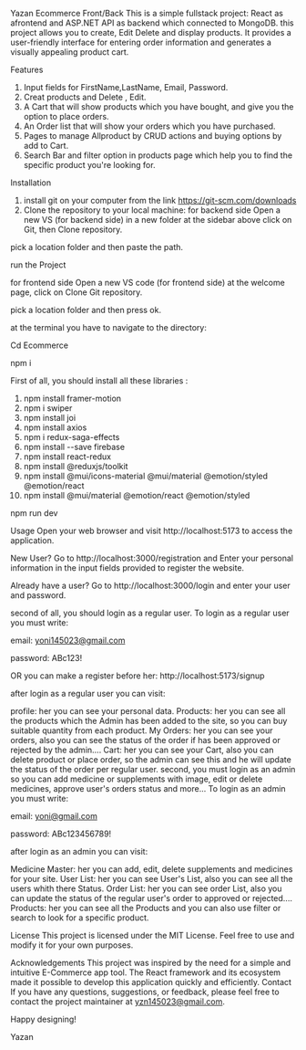 Yazan Ecommerce Front/Back
This is a simple fullstack project: React as afrontend and ASP.NET API as backend which connected to MongoDB. this project allows you to create, Edit Delete and display products. It provides a user-friendly interface for entering order information and generates a visually appealing product cart.

Features
1) Input fields for FirstName,LastName, Email, Password.
2) Creat products and Delete , Edit.
3) A Cart that will show products which you have bought, and give you the option to place orders.
4) An Order list that will show your orders which you have purchased.
5) Pages to manage Allproduct by CRUD actions and buying options by add to Cart.
6) Search Bar and filter option in products page which help you to find the specific product you're looking for.


Installation
1. install git on your computer from the link https://git-scm.com/downloads
2. Clone the repository to your local machine:
for backend side
Open a new VS (for backend side) in a new folder
at the sidebar above click on Git, then Clone repository.

pick a location folder and then paste the path.


run the Project

for frontend side
Open a new VS code (for frontend side)
at the welcome page, click on Clone Git repository.


pick a location folder and then press ok.

at the terminal you have to navigate to the directory:

Cd Ecommerce

npm i

First of all, you should install all these libraries : 
1) npm install framer-motion
2) npm i swiper
3) npm install joi
4) npm install axios
5) npm i redux-saga-effects
6) npm install --save firebase
7) npm install react-redux
8) npm install @reduxjs/toolkit
9) npm install @mui/icons-material @mui/material @emotion/styled @emotion/react
10) npm install @mui/material @emotion/react @emotion/styled

npm run dev



Usage
Open your web browser and visit http://localhost:5173 to access the application.

New User? Go to http://localhost:3000/registration and Enter your personal information in the input fields provided to register the website.

Already have a user? Go to http://localhost:3000/login and enter your user and password.

second of all, you should login as a regular user. To login as a regular user you must write:

email: yoni145023@gmail.com

password: ABc123!

OR you can make a register before her: http://localhost:5173/signup

after login as a regular user you can visit:

profile: her you can see your personal data.
Products: her you can see all the products which the Admin has been added to the site, so you can buy suitable quantity from each product.
My Orders: her you can see your orders, also you can see the status of the order if has been approved or rejected by the admin....
Cart: her you can see your Cart, also you can delete product or place order, so the admin can see this and he will update the status of the order per regular user.
second, you must login as an admin so you can add medicine or supplements with image, edit or delete medicines, approve user's orders status and more... To login as an admin you must write:

email: yoni@gmail.com

password: ABc123456789!

after login as an admin you can visit:

Medicine Master: her you can add, edit, delete supplements and medicines for your site.
User List: her you can see User's List, also you can see all the users whith there Status.
Order List: her you can see order List, also you can update the status of the regular user's order to approved or rejected....
Products: her you can see all the Products and you can also use filter or search to look for a specific product.


License
This project is licensed under the MIT License. Feel free to use and modify it for your own purposes.

Acknowledgements
This project was inspired by the need for a simple and intuitive E-Commerce app tool.
The React framework and its ecosystem made it possible to develop this application quickly and efficiently.
Contact
If you have any questions, suggestions, or feedback, please feel free to contact the project maintainer at yzn145023@gmail.com.

Happy designing!

Yazan
